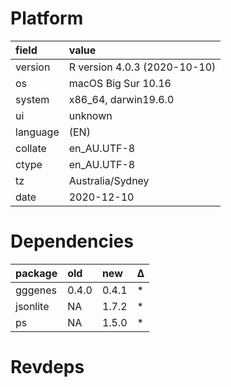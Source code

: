 # Platform

|field    |value                        |
|:--------|:----------------------------|
|version  |R version 4.0.3 (2020-10-10) |
|os       |macOS Big Sur 10.16          |
|system   |x86_64, darwin19.6.0         |
|ui       |unknown                      |
|language |(EN)                         |
|collate  |en_AU.UTF-8                  |
|ctype    |en_AU.UTF-8                  |
|tz       |Australia/Sydney             |
|date     |2020-12-10                   |

# Dependencies

|package  |old   |new   |Δ  |
|:--------|:-----|:-----|:--|
|gggenes  |0.4.0 |0.4.1 |*  |
|jsonlite |NA    |1.7.2 |*  |
|ps       |NA    |1.5.0 |*  |

# Revdeps

